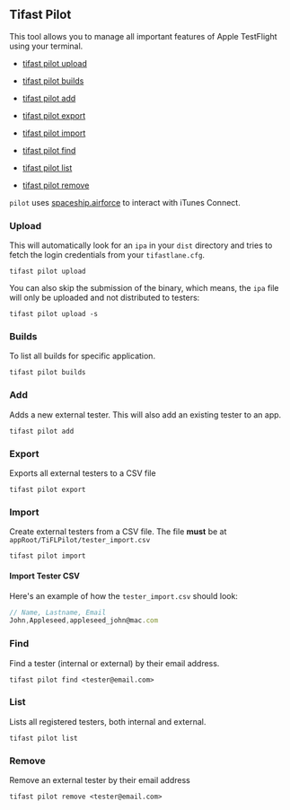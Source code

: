 ## Tifast Pilot
This tool allows you to manage all important features of Apple TestFlight using your terminal.

* [tifast pilot upload](#upload)

* [tifast pilot builds](#builds)

* [tifast pilot add](#add)

* [tifast pilot export](#export)

* [tifast pilot import](#import)

* [tifast pilot find](#find)

* [tifast pilot list](#list)

* [tifast pilot remove](#remove)



`pilot` uses [spaceship.airforce](https://spaceship.airforce/) to interact with iTunes Connect.

### Upload

This will automatically look for an `ipa` in your `dist` directory and tries to fetch the login credentials from your `tifastlane.cfg`.

    tifast pilot upload

You can also skip the submission of the binary, which means, the `ipa` file will only be uploaded and not distributed to testers:

    tifast pilot upload -s


### Builds
To list all builds for specific application.

    tifast pilot builds


### Add
Adds a new external tester. This will also add an existing tester to an app.

    tifast pilot add


### Export
Exports all external testers to a CSV file

    tifast pilot export


### Import
Create external testers from a CSV file. The file **must** be at `appRoot/TiFLPilot/tester_import.csv`

    tifast pilot import
    
#### Import Tester CSV
Here's an example of how the `tester_import.csv` should look:

```javascript
// Name, Lastname, Email
John,Appleseed,appleseed_john@mac.com
```

### Find
Find a tester (internal or external) by their email address.

    tifast pilot find <tester@email.com>


### List
Lists all registered testers, both internal and external.

    tifast pilot list


### Remove
Remove an external tester by their email address

    tifast pilot remove <tester@email.com>



